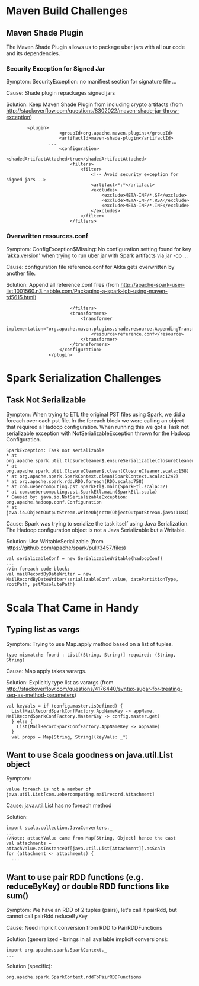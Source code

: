 # Maven Build Challenges

## Maven Shade Plugin
The Maven Shade Plugin allows us to package uber jars with all our code
and its dependencies.

### Security Exception for Signed Jar

Symptom: SecurityException: no manifiest section for signature file ...

Cause: Shade plugin repackages signed jars

Solution: Keep Maven Shade Plugin from including crypto artifacts
(from http://stackoverflow.com/questions/8302022/maven-shade-jar-throw-exception)

```
        <plugin>
					<groupId>org.apache.maven.plugins</groupId>
					<artifactId>maven-shade-plugin</artifactId>
				...
					<configuration>
						<shadedArtifactAttached>true</shadedArtifactAttached>
						<filters>
							<filter>
								<!-- Avoid security exception for signed jars -->
								<artifact>*:*</artifact>
								<excludes>
									<exclude>META-INF/*.SF</exclude>
									<exclude>META-INF/*.RSA</exclude>
									<exclude>META-INF/*.INF</exclude>
								</excludes>
							</filter>
						</filters>
```

### Overwritten resources.conf

Symptom: ConfigException$Missing: No configuration setting found for key 'akka.version' when trying to run uber jar with Spark artifacts via jar -cp <jar>...

Cause: configuration file reference.conf for Akka gets overwritten by another file.

Solution: Append all reference.conf files (from http://apache-spark-user-list.1001560.n3.nabble.com/Packaging-a-spark-job-using-maven-td5615.html)

```
						</filters>
						<transformers>
							<transformer
								implementation="org.apache.maven.plugins.shade.resource.AppendingTransformer">
								<resource>reference.conf</resource>
							</transformer>
						</transformers>
					</configuration>
				</plugin>
```
# Spark Serialization Challenges

## Task Not Serializable

Symptom: When trying to ETL the original PST files using Spark, we did a
foreach over each pst file. In the foreach block we were calling
an object that required a Hadoop configuration. When running this
we got a Task not serializable exception with NotSerializableException thrown for the Hadoop Configuration.

```
SparkException: Task not serializable
* at org.apache.spark.util.ClosureCleaner$.ensureSerializable(ClosureCleaner.scala:166)
* at org.apache.spark.util.ClosureCleaner$.clean(ClosureCleaner.scala:158)
* at org.apache.spark.SparkContext.clean(SparkContext.scala:1242)
* at org.apache.spark.rdd.RDD.foreach(RDD.scala:758)
* at com.uebercomputing.pst.SparkEtl$.main(SparkEtl.scala:32)
* at com.uebercomputing.pst.SparkEtl.main(SparkEtl.scala)
* Caused by: java.io.NotSerializableException: org.apache.hadoop.conf.Configuration
* at java.io.ObjectOutputStream.writeObject0(ObjectOutputStream.java:1183)
```

Cause: Spark was trying to serialize the task itself using Java Serialization. The Hadoop configuration object is not a Java Serializable but a Writable.

Solution: Use WritableSerializable (from https://github.com/apache/spark/pull/3457/files)

```
val serializableConf = new SerializableWritable(hadoopConf)
...
//in foreach code block:
val mailRecordByDateWriter = new MailRecordByDateWriter(serializableConf.value, datePartitionType, rootPath, pstAbsolutePath)
```

# Scala That Came in Handy

## Typing list as vargs

Symptom: Trying to use Map.apply method based on a list of tuples.
```
type mismatch; found : List[(String, String)] required: (String, String)
```

Cause: Map apply takes varargs.

Solution: Explicitly type list as varargs (from http://stackoverflow.com/questions/4176440/syntax-sugar-for-treating-seq-as-method-parameters)

```
val keyVals = if (config.master.isDefined) {
  List(MailRecordSparkConfFactory.AppNameKey -> appName, MailRecordSparkConfFactory.MasterKey -> config.master.get)
  } else {
    List(MailRecordSparkConfFactory.AppNameKey -> appName)
  }
  val props = Map[String, String](keyVals: _*)
```

## Want to use Scala goodness on java.util.List object

Symptom:

    value foreach is not a member of java.util.List[com.uebercomputing.mailrecord.Attachment]

Cause: java.util.List has no foreach method

Solution:

```
import scala.collection.JavaConverters._
...
//Note: attachValue came from Map[String, Object] hence the cast
val attachments = attachValue.asInstanceOf[java.util.List[Attachment]].asScala
for (attachment <- attachments) {
  ...
```

## Want to use pair RDD functions (e.g. reduceByKey) or double RDD functions like sum()

Symptom: We have an RDD of 2 tuples (pairs), let's call it pairRdd, but cannot call pairRdd.reduceByKey

Cause: Need implicit conversion from RDD to PairRDDFunctions

Solution (generalized - brings in all available implicit conversions):

```
import org.apache.spark.SparkContext._
...
```

Solution (specific):
```
org.apache.spark.SparkContext.rddToPairRDDFunctions
```
